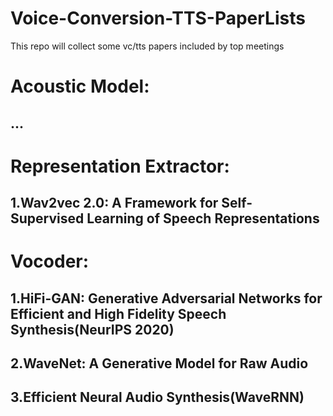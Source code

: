 # Voice-Conversion-TTS-PaperLists
This repo will collect some vc/tts papers included by top meetings
# Acoustic Model:
## ...

# Representation Extractor:
## 1.Wav2vec 2.0: A Framework for Self-Supervised Learning of Speech Representations

# Vocoder:
## 1.HiFi-GAN: Generative Adversarial Networks for Efficient and High Fidelity Speech Synthesis(NeurIPS 2020)
## 2.WaveNet: A Generative Model for Raw Audio
## 3.Efficient Neural Audio Synthesis(WaveRNN)
